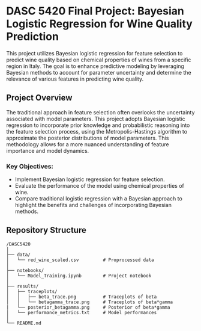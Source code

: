 # DASC 5420 Final Project: Bayesian Logistic Regression for Wine Quality Prediction

This project utilizes Bayesian logistic regression for feature selection to predict wine quality based on chemical properties of wines from a specific region in Italy. The goal is to enhance predictive modeling by leveraging Bayesian methods to account for parameter uncertainty and determine the relevance of various features in predicting wine quality.

## Project Overview

The traditional approach in feature selection often overlooks the uncertainty associated with model parameters. This project adopts Bayesian logistic regression to incorporate prior knowledge and probabilistic reasoning into the feature selection process, using the Metropolis-Hastings algorithm to approximate the posterior distributions of model parameters. This methodology allows for a more nuanced understanding of feature importance and model dynamics.

### Key Objectives:
- Implement Bayesian logistic regression for feature selection.
- Evaluate the performance of the model using chemical properties of wine.
- Compare traditional logistic regression with a Bayesian approach to highlight the benefits and challenges of incorporating Bayesian methods.

## Repository Structure

    /DASC5420
    │
    ├── data/                   
    │   └── red_wine_scaled.csv         # Proprocessed data    
    │
    ├── notebooks/              
    │   └── Model_Training.ipynb        # Project notebook 
    │
    ├── results/                
    │   ├── traceplots/ 
    │   │   ├── beta_trace.png          # Traceplots of beta
    │   │   └── betagamma_trace.png     # Traceplots of beta*gamma
    |   └── posterior_betagamma.png     # Posterior of beta*gamma
    │   └── performance_metrics.txt     # Model performances
    │
    └── README.md 
